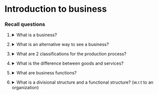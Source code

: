 # Introduction to business

### Recall questions

1. <details markdown=1><summary markdown="span"> What is a business?</summary>

    \
    A business is an ==organization that uses resources to meet the needs of customers by providing products==.

</details>

2. <details markdown=1><summary markdown="span"> What is an alternative way to see a business? </summary>

    \
    A business can be seen as ==process==, which uses resources (input) to produce a product/service (output).\
    Also see https://www.blueoceanstrategy.com/tools/red-ocean-vs-blue-ocean-strategy/

</details>

3. <details markdown=1><summary markdown="span"> What are 2 classifications for the production process?</summary>
    
    \
    ==Capital intensive== - ==Labour intensive==

</details>

4. <details markdown=1><summary markdown="span"> What is the difference between goods and services? </summary>
    
    \
    ==Goods== are generally ==tangible, standardized and returnable==, while ==services== are ==intangible, heterogeneous and non returnable==.

</details>

5. <details markdown=1><summary markdown="span"> What are business functions? </summary>
    
    \
    ==Macro-areas of services==, like IT or Marketing, etc...

</details>

6. <details markdown=1><summary markdown="span"> What is a divisional structure and a functional structure? (w.r.t to an organization)</summary>
    
    \
    ==Functional defines the role, divisional will create different sections== (e.g. R&D).\
    ==Divisional is often better for big orgs==.
    
</details>